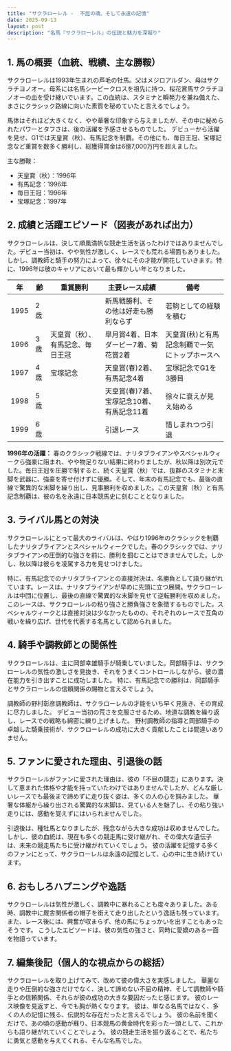 ```yaml
---
title: "サクラローレル -  不屈の魂、そして永遠の記憶"
date: 2025-09-13
layout: post
description: "名馬『サクラローレル』の伝説と魅力を深堀り"
---
```


## 1. 馬の概要（血統、戦績、主な勝鞍）

サクラローレルは1993年生まれの芦毛の牡馬。父はメジロアルダン、母はサクラチヨノオー。母系には名馬シービークロスを祖先に持つ、桜花賞馬サクラチヨノオーの血を受け継いでいます。この血統は、スタミナと瞬発力を兼ね備えた、まさにクラシック路線に向いた素質を秘めていたと言えるでしょう。

馬体はそれほど大きくなく、やや華奢な印象すら与えましたが、その中に秘められたパワーとタフさは、後の活躍を予感させるものでした。  デビューから活躍を見せ、G1では天皇賞（秋）、有馬記念を制覇。その他にも、毎日王冠、宝塚記念など重賞を数多く勝利し、総獲得賞金は6億7,000万円を超えました。

主な勝鞍：

* 天皇賞（秋）：1996年
* 有馬記念：1996年
* 毎日王冠：1996年
* 宝塚記念：1997年


## 2. 成績と活躍エピソード（図表があれば出力）

サクラローレルは、決して順風満帆な競走生活を送ったわけではありませんでした。デビュー当初は、やや気性が激しく、レースでも荒れる場面もありました。しかし、調教師と騎手の努力によって、徐々にその才能が開花していきます。特に、1996年は彼のキャリアにおいて最も輝かしい年となりました。

| 年 | 齢 | 重賞勝利 | 主要レース成績 | 備考 |
|---|---|---|---|---|
| 1995 | 2歳 |  |  新馬戦勝利、その他は好走も勝利ならず | 若駒としての経験を積む |
| 1996 | 3歳 | 天皇賞（秋）、有馬記念、毎日王冠 |  皐月賞4着、日本ダービー7着、菊花賞2着 | 天皇賞(秋)と有馬記念制覇で一気にトップホースへ |
| 1997 | 4歳 | 宝塚記念 |  天皇賞(春)2着、有馬記念4着 |  宝塚記念でG1を3勝目 |
| 1998 | 5歳 |  |  天皇賞(春)7着、宝塚記念10着、有馬記念11着 |  徐々に衰えが見え始める |
| 1999 | 6歳 |  |  引退レース |  惜しまれつつ引退 |


**1996年の活躍：**  春のクラシック戦線では、ナリタブライアンやスペシャルウィークら強豪に阻まれ、やや物足りない結果に終わりましたが、秋以降は別次元でした。毎日王冠を圧勝で制すると、続く天皇賞（秋）では、抜群のスタミナと末脚を武器に、強豪を寄せ付けずに優勝。そして、年末の有馬記念でも、最後の直線で驚異的な末脚を繰り出し、見事勝利を収めました。この天皇賞（秋）と有馬記念制覇は、彼の名を永遠に日本競馬史に刻むこととなりました。


## 3. ライバル馬との対決

サクラローレルにとって最大のライバルは、やはり1996年のクラシックを制覇したナリタブライアンとスペシャルウィークでした。春のクラシックでは、ナリタブライアンの圧倒的な強さを前に、勝利を掴むことはできませんでした。しかし、秋以降は彼らを凌駕する力を見せつけました。

特に、有馬記念でのナリタブライアンとの直接対決は、名勝負として語り継がれています。レースは、ナリタブライアンが早めに先頭に立つ展開。サクラローレルは中団に位置し、最後の直線で驚異的な末脚を見せて逆転勝利を収めました。このレースは、サクラローレルの粘り強さと勝負強さを象徴するものでした。スペシャルウィークとは直接対決は少なかったものの、それぞれのレースで互角の戦いを繰り広げ、世代を代表する名馬として認められました。


## 4. 騎手や調教師との関係性

サクラローレルは、主に岡部幸雄騎手が騎乗していました。岡部騎手は、サクラローレルの気性の激しさを見抜き、それをうまくコントロールしながら、彼の潜在能力を引き出すことに成功しました。  特に、有馬記念での勝利は、岡部騎手とサクラローレルの信頼関係の賜物と言えるでしょう。

調教師の野村彰彦調教師は、サクラローレルの才能をいち早く見抜き、その育成に尽力しました。  デビュー当初の荒さを克服させるため、地道な調教を繰り返し、レースでの戦略も綿密に練り上げました。  野村調教師の指導と岡部騎手の卓越した騎乗技術が、サクラローレルの成功に大きく貢献したことは間違いありません。


## 5. ファンに愛された理由、引退後の話

サクラローレルがファンに愛された理由は、彼の「不屈の闘志」にあります。決して恵まれた体格や才能を持っていたわけではありませんでしたが、どんな厳しいレースでも最後まで諦めずに走り抜く姿は、多くの人の心を掴みました。  華奢な体躯から繰り出される驚異的な末脚は、見ている人を魅了し、その粘り強い走りには、感動を覚えずにはいられませんでした。

引退後は、種牡馬となりましたが、残念ながら大きな成功は収めませんでした。しかし、彼の血統は、現在も多くの競走馬に受け継がれ、その偉大な遺伝子は、未来の競走馬たちに受け継がれていくでしょう。  彼の活躍を記憶する多くのファンにとって、サクラローレルは永遠の記憶として、心の中に生き続けています。


## 6. おもしろハプニングや逸話

サクラローレルは気性が激しく、調教中に暴れることも度々ありました。ある時、調教中に厩舎関係者の帽子を銜えて走り出したという逸話も残っています。また、レース後には、興奮が収まらず、他の馬にちょっかいを出すこともあったそうです。  こうしたエピソードは、彼の気性の強さと、同時に愛嬌のある一面を物語っています。


## 7. 編集後記（個人的な視点からの総括）

サクラローレルを取り上げてみて、改めて彼の偉大さを実感しました。  華麗な走りや圧倒的な強さだけでなく、決して諦めない不屈の精神、そして調教師や騎手との信頼関係、それらが彼の成功の大きな要因だったと感じます。  彼のレース映像を見返すと、今でも胸が熱くなります。  彼は、単なる名馬ではなく、多くの人の記憶に残る、伝説的な存在だったと言えるでしょう。  彼の名前を聞くだけで、あの頃の感動が蘇り、日本競馬の黄金時代を彩った一頭として、これからも語り継がれていくことでしょう。  彼の競走生活を振り返ることで、私たちに勇気と感動を与えてくれる、そんな名馬でした。
